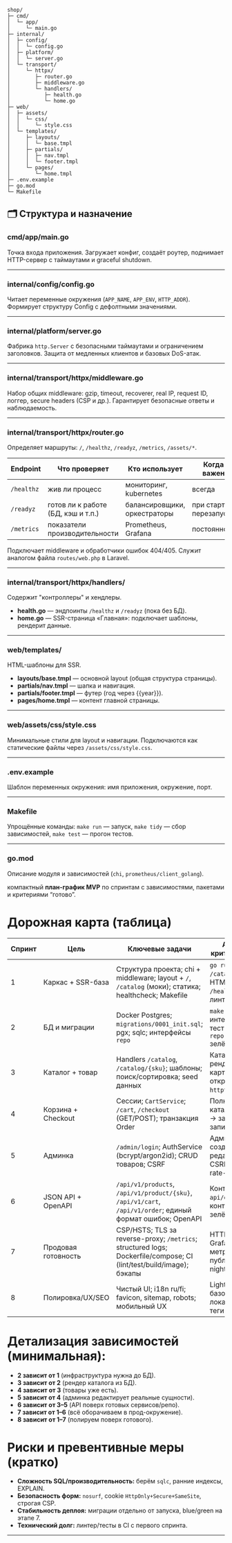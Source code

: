 

```
shop/
├─ cmd/
│  └─ app/
│     └─ main.go
├─ internal/
│  ├─ config/
│  │  └─ config.go
│  ├─ platform/
│  │  └─ server.go
│  └─ transport/
│     └─ httpx/
│        ├─ router.go
│        ├─ middleware.go
│        └─ handlers/
│           ├─ health.go
│           └─ home.go
├─ web/
│  ├─ assets/
│  │  └─ css/
│  │     └─ style.css
│  └─ templates/
│     ├─ layouts/
│     │  └─ base.tmpl
│     ├─ partials/
│     │  ├─ nav.tmpl
│     │  └─ footer.tmpl
│     └─ pages/
│        └─ home.tmpl
├─ .env.example
├─ go.mod
└─ Makefile

```

## 🗂 Структура и назначение

### **cmd/app/main.go**

Точка входа приложения.
Загружает конфиг, создаёт роутер, поднимает HTTP-сервер с таймаутами и graceful shutdown.

---

### **internal/config/config.go**

Читает переменные окружения (`APP_NAME`, `APP_ENV`, `HTTP_ADDR`).
Формирует структуру Config с дефолтными значениями.

---

### **internal/platform/server.go**

Фабрика `http.Server` с безопасными таймаутами и ограничением заголовков.
Защита от медленных клиентов и базовых DoS-атак.

---

### **internal/transport/httpx/middleware.go**

Набор общих middleware:
gzip, timeout, recoverer, real IP, request ID, логгер, secure headers (CSP и др.).
Гарантирует безопасные ответы и наблюдаемость.

---

### **internal/transport/httpx/router.go**

Определяет маршруты:
`/`, `/healthz`, `/readyz`, `/metrics`, `/assets/*`.

| Endpoint   | Что проверяет                      | Кто использует               | Когда важен            |
| ---------- | ---------------------------------- | ---------------------------- | ---------------------- |
| `/healthz` | жив ли процесс                     | мониторинг, kubernetes       | всегда                 |
| `/readyz`  | готов ли к работе (БД, кэш и т.п.) | балансировщики, оркестраторы | при старте/перезапуске |
| `/metrics` | показатели производительности      | Prometheus, Grafana          | постоянно              |

Подключает middleware и обработчики ошибок 404/405.
Служит аналогом файла `routes/web.php` в Laravel.

---

### **internal/transport/httpx/handlers/**

Содержит "контроллеры" и хендлеры.

* **health.go** — эндпоинты `/healthz` и `/readyz` (пока без БД).
* **home.go** — SSR-страница «Главная»: подключает шаблоны, рендерит данные.

---

### **web/templates/**

HTML-шаблоны для SSR.

* **layouts/base.tmpl** — основной layout (общая структура страницы).
* **partials/nav.tmpl** — шапка и навигация.
* **partials/footer.tmpl** — футер (год через {{year}}).
* **pages/home.tmpl** — контент главной страницы.

---

### **web/assets/css/style.css**

Минимальные стили для layout и навигации.
Подключаются как статические файлы через `/assets/css/style.css`.

---

### **.env.example**

Шаблон переменных окружения:
имя приложения, окружение, порт.

---

### **Makefile**

Упрощённые команды:
`make run` — запуск,
`make tidy` — сбор зависимостей,
`make test` — прогон тестов.

---

### **go.mod**

Описание модуля и зависимостей (`chi`, `prometheus/client_golang`).



компактный **план-график MVP** по спринтам с зависимостями, пакетами и критериями “готово”.

# Дорожная карта (таблица)

| Спринт | Цель                | Ключевые задачи                                                                                                     | Артефакты/критерии “готово”                                                      | Зависимости | Пакеты/инструменты                                      |
| ------ | ------------------- | ------------------------------------------------------------------------------------------------------------------- | -------------------------------------------------------------------------------- | ----------- | ------------------------------------------------------- |
| 1      | Каркас + SSR-база   | Структура проекта; chi + middleware; layout + `/`, `/catalog` (моки); статика; healthcheck; Makefile                | `go run` стартует; `/` и `/catalog` отдают HTML; `/healthz`=200; линтер проходит | —           | `chi`, `chi/middleware`, `golangci-lint`                |
| 2      | БД и миграции       | Docker Postgres; `migrations/0001_init.sql`; pgx; sqlc; интерфейсы `repo`                                           | `make migrate_up`; интеграционный тест `repo.Product.List()` зелёный             | 1           | `pgx/v5`, `golang-migrate`, `sqlc`, `testcontainers-go` |
| 3      | Каталог + товар     | Handlers `/catalog`, `/catalog/{sku}`; шаблоны; поиск/сортировка; seed данных                                       | Каталог рендерится из БД; карточка товара открывается; `httptest` на листинг     | 2           | stdlib `net/http/httptest`                              |
| 4      | Корзина + Checkout  | Сессии; `CartService`; `/cart`, `/checkout` (GET/POST); транзакция Order                                            | Полный путь: каталог → корзина → заказ → success; запись в БД                    | 3           | `scs/v2` (sessions)                                     |
| 5      | Админка             | `/admin/login`; AuthService (bcrypt/argon2id); CRUD товаров; CSRF                                                   | Админ логинится; создаёт/редактирует товар; CSRF включён; rate-limit логина      | 4           | `argon2id` или `bcrypt`, `nosurf`, `httprate`           |
| 6      | JSON API + OpenAPI  | `/api/v1/products`, `/api/v1/product/{sku}`, `/api/v1/cart`, `/api/v1/order`; единый формат ошибок; OpenAPI         | Контракты в `api/openapi.yaml`; контрактные тесты зелёные                        | 3–5         | `kin-openapi` + `oapi-codegen` (или swaggo)             |
| 7      | Продовая готовность | CSP/HSTS; TLS за reverse-proxy; `/metrics`; structured logs; Dockerfile/compose; CI (lint/test/build/image); бэкапы | HTTPS работает; Grafana видит метрики; образ публикуется; nightly backup         | 1–6         | `promhttp`, `slog`, Docker, Compose, GitHub Actions     |
| 8      | Полировка/UX/SEO    | Чистый UI; i18n ru/fi; favicon, sitemap, robots; мобильный UX                                                       | Lighthouse ok; базовая локализация; SEO-теги                                     | 1–7         | —                                                       |

# Детализация зависимостей (минимальная):

* **2 зависит от 1** (инфраструктура нужна до БД).
* **3 зависит от 2** (рендер каталога из БД).
* **4 зависит от 3** (товары уже есть).
* **5 зависит от 4** (админка редактирует реальные сущности).
* **6 зависит от 3–5** (API поверх готовых сервисов/репо).
* **7 зависит от 1–6** (всё оборачиваем в прод-окружение).
* **8 зависит от 1–7** (полируем поверх готового).


# Риски и превентивные меры (кратко)

* **Сложность SQL/производительность:** берём `sqlc`, ранние индексы, EXPLAIN.
* **Безопасность форм:** `nosurf`, cookie `HttpOnly+Secure+SameSite`, строгая CSP.
* **Стабильность деплоя:** миграции отдельно от запуска, blue/green на этапе 7.
* **Технический долг:** линтер/тесты в CI с первого спринта.

---
